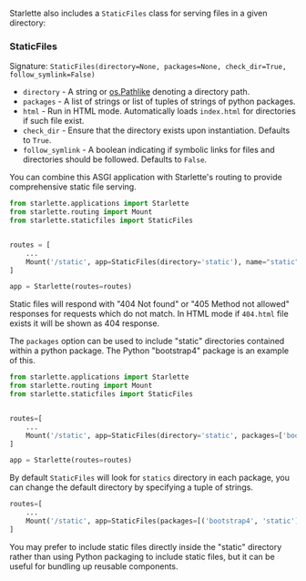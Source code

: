 
Starlette also includes a `StaticFiles` class for serving files in a given directory:

### StaticFiles

Signature: `StaticFiles(directory=None, packages=None, check_dir=True, follow_symlink=False)`

* `directory` - A string or [os.Pathlike][pathlike] denoting a directory path.
* `packages` - A list of strings or list of tuples of strings of python packages.
* `html` - Run in HTML mode. Automatically loads `index.html` for directories if such file exist.
* `check_dir` - Ensure that the directory exists upon instantiation. Defaults to `True`.
* `follow_symlink` - A boolean indicating if symbolic links for files and directories should be followed. Defaults to `False`.

You can combine this ASGI application with Starlette's routing to provide
comprehensive static file serving.

```python
from starlette.applications import Starlette
from starlette.routing import Mount
from starlette.staticfiles import StaticFiles


routes = [
    ...
    Mount('/static', app=StaticFiles(directory='static'), name="static"),
]

app = Starlette(routes=routes)
```

Static files will respond with "404 Not found" or "405 Method not allowed"
responses for requests which do not match. In HTML mode if `404.html` file
exists it will be shown as 404 response.

The `packages` option can be used to include "static" directories contained within
a python package. The Python "bootstrap4" package is an example of this.

```python
from starlette.applications import Starlette
from starlette.routing import Mount
from starlette.staticfiles import StaticFiles


routes=[
    ...
    Mount('/static', app=StaticFiles(directory='static', packages=['bootstrap4']), name="static"),
]

app = Starlette(routes=routes)
```

By default `StaticFiles` will look for `statics` directory in each package,
you can change the default directory by specifying a tuple of strings.

```python
routes=[
    ...
    Mount('/static', app=StaticFiles(packages=[('bootstrap4', 'static')]), name="static"),
]
```

You may prefer to include static files directly inside the "static" directory
rather than using Python packaging to include static files, but it can be useful
for bundling up reusable components.

[pathlike]: https://docs.python.org/3/library/os.html#os.PathLike

